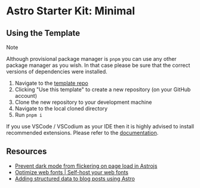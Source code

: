 # Astro Starter Kit: Minimal

## Using the Template

> [!NOTE]
> Although provisional package manager is `pnpm` you can use any other package manager as you wish. In that case please be sure that the correct versions of dependencies were installed.

1. Navigate to the [template repo](https://github.com/ozanmuyes/template-astro-ts-eslint-prettier)
1. Clicking "Use this template" to create a new repository (on your GitHub account)
1. Clone the new repository to your development machine
1. Navigate to the local cloned directory
1. Run `pnpm i`

If you use VSCode / VSCodium as your IDE then it is highly advised to install recommended extensions. Please refer to the [documentation](https://code.visualstudio.com/docs/editor/extension-marketplace#_recommended-extensions).

## Resources

* [Prevent dark mode from flickering on page load in Astrojs](https://axellarsson.com/blog/astrojs-prevent-dark-mode-flicker/)
* [Optimize web fonts | Self-host your web fonts](https://web.dev/learn/performance/optimize-web-fonts#self-host_your_web_fonts)
* [Adding structured data to blog posts using Astro](https://frodeflaten.com/posts/adding-structured-data-to-blog-posts-using-astro/)
